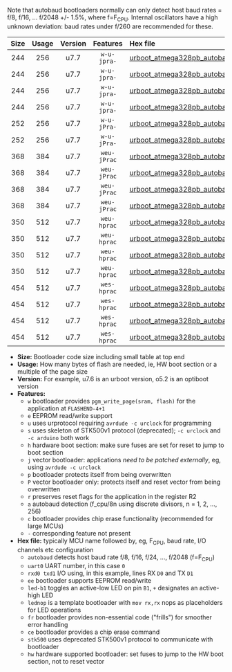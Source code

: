 Note that autobaud bootloaders normally can only detect host baud rates = f/8, f/16, ... f/2048 +/- 1.5%, where f=F<sub>CPU</sub>. Internal oscillators have a high unknown deviation: baud rates under f/260 are recommended for these.

|Size|Usage|Version|Features|Hex file|
|:-:|:-:|:-:|:-:|:--|
|244|256|u7.7|`w-u-jpra-`|[urboot_atmega328pb_autobaud_uart0_rxd0_txd1_led+b5.hex](https://raw.githubusercontent.com/stefanrueger/urboot.hex/main/mcus/atmega328pb/autobaud/urboot_atmega328pb_autobaud_uart0_rxd0_txd1_led+b5.hex)|
|244|256|u7.7|`w-u-jpra-`|[urboot_atmega328pb_autobaud_uart0_rxd0_txd1_lednop.hex](https://raw.githubusercontent.com/stefanrueger/urboot.hex/main/mcus/atmega328pb/autobaud/urboot_atmega328pb_autobaud_uart0_rxd0_txd1_lednop.hex)|
|244|256|u7.7|`w-u-jpra-`|[urboot_atmega328pb_autobaud_uart1_rxb4_txb3_led+b5.hex](https://raw.githubusercontent.com/stefanrueger/urboot.hex/main/mcus/atmega328pb/autobaud/urboot_atmega328pb_autobaud_uart1_rxb4_txb3_led+b5.hex)|
|244|256|u7.7|`w-u-jpra-`|[urboot_atmega328pb_autobaud_uart1_rxb4_txb3_lednop.hex](https://raw.githubusercontent.com/stefanrueger/urboot.hex/main/mcus/atmega328pb/autobaud/urboot_atmega328pb_autobaud_uart1_rxb4_txb3_lednop.hex)|
|252|256|u7.7|`w-u-jPra-`|[urboot_atmega328pb_autobaud_uart0_rxd0_txd1.hex](https://raw.githubusercontent.com/stefanrueger/urboot.hex/main/mcus/atmega328pb/autobaud/urboot_atmega328pb_autobaud_uart0_rxd0_txd1.hex)|
|252|256|u7.7|`w-u-jPra-`|[urboot_atmega328pb_autobaud_uart1_rxb4_txb3.hex](https://raw.githubusercontent.com/stefanrueger/urboot.hex/main/mcus/atmega328pb/autobaud/urboot_atmega328pb_autobaud_uart1_rxb4_txb3.hex)|
|368|384|u7.7|`weu-jPrac`|[urboot_atmega328pb_autobaud_uart0_rxd0_txd1_ee_led+b5_fr_ce.hex](https://raw.githubusercontent.com/stefanrueger/urboot.hex/main/mcus/atmega328pb/autobaud/urboot_atmega328pb_autobaud_uart0_rxd0_txd1_ee_led+b5_fr_ce.hex)|
|368|384|u7.7|`weu-jPrac`|[urboot_atmega328pb_autobaud_uart0_rxd0_txd1_ee_lednop_fr_ce.hex](https://raw.githubusercontent.com/stefanrueger/urboot.hex/main/mcus/atmega328pb/autobaud/urboot_atmega328pb_autobaud_uart0_rxd0_txd1_ee_lednop_fr_ce.hex)|
|368|384|u7.7|`weu-jPrac`|[urboot_atmega328pb_autobaud_uart1_rxb4_txb3_ee_led+b5_fr_ce.hex](https://raw.githubusercontent.com/stefanrueger/urboot.hex/main/mcus/atmega328pb/autobaud/urboot_atmega328pb_autobaud_uart1_rxb4_txb3_ee_led+b5_fr_ce.hex)|
|368|384|u7.7|`weu-jPrac`|[urboot_atmega328pb_autobaud_uart1_rxb4_txb3_ee_lednop_fr_ce.hex](https://raw.githubusercontent.com/stefanrueger/urboot.hex/main/mcus/atmega328pb/autobaud/urboot_atmega328pb_autobaud_uart1_rxb4_txb3_ee_lednop_fr_ce.hex)|
|350|512|u7.7|`weu-hprac`|[urboot_atmega328pb_autobaud_uart0_rxd0_txd1_ee_led+b5_fr_ce_hw.hex](https://raw.githubusercontent.com/stefanrueger/urboot.hex/main/mcus/atmega328pb/autobaud/urboot_atmega328pb_autobaud_uart0_rxd0_txd1_ee_led+b5_fr_ce_hw.hex)|
|350|512|u7.7|`weu-hprac`|[urboot_atmega328pb_autobaud_uart0_rxd0_txd1_ee_lednop_fr_ce_hw.hex](https://raw.githubusercontent.com/stefanrueger/urboot.hex/main/mcus/atmega328pb/autobaud/urboot_atmega328pb_autobaud_uart0_rxd0_txd1_ee_lednop_fr_ce_hw.hex)|
|350|512|u7.7|`weu-hprac`|[urboot_atmega328pb_autobaud_uart1_rxb4_txb3_ee_led+b5_fr_ce_hw.hex](https://raw.githubusercontent.com/stefanrueger/urboot.hex/main/mcus/atmega328pb/autobaud/urboot_atmega328pb_autobaud_uart1_rxb4_txb3_ee_led+b5_fr_ce_hw.hex)|
|350|512|u7.7|`weu-hprac`|[urboot_atmega328pb_autobaud_uart1_rxb4_txb3_ee_lednop_fr_ce_hw.hex](https://raw.githubusercontent.com/stefanrueger/urboot.hex/main/mcus/atmega328pb/autobaud/urboot_atmega328pb_autobaud_uart1_rxb4_txb3_ee_lednop_fr_ce_hw.hex)|
|454|512|u7.7|`wes-hprac`|[urboot_atmega328pb_autobaud_uart0_rxd0_txd1_ee_led+b5_fr_ce_stk500_hw.hex](https://raw.githubusercontent.com/stefanrueger/urboot.hex/main/mcus/atmega328pb/autobaud/urboot_atmega328pb_autobaud_uart0_rxd0_txd1_ee_led+b5_fr_ce_stk500_hw.hex)|
|454|512|u7.7|`wes-hprac`|[urboot_atmega328pb_autobaud_uart0_rxd0_txd1_ee_lednop_fr_ce_stk500_hw.hex](https://raw.githubusercontent.com/stefanrueger/urboot.hex/main/mcus/atmega328pb/autobaud/urboot_atmega328pb_autobaud_uart0_rxd0_txd1_ee_lednop_fr_ce_stk500_hw.hex)|
|454|512|u7.7|`wes-hprac`|[urboot_atmega328pb_autobaud_uart1_rxb4_txb3_ee_led+b5_fr_ce_stk500_hw.hex](https://raw.githubusercontent.com/stefanrueger/urboot.hex/main/mcus/atmega328pb/autobaud/urboot_atmega328pb_autobaud_uart1_rxb4_txb3_ee_led+b5_fr_ce_stk500_hw.hex)|
|454|512|u7.7|`wes-hprac`|[urboot_atmega328pb_autobaud_uart1_rxb4_txb3_ee_lednop_fr_ce_stk500_hw.hex](https://raw.githubusercontent.com/stefanrueger/urboot.hex/main/mcus/atmega328pb/autobaud/urboot_atmega328pb_autobaud_uart1_rxb4_txb3_ee_lednop_fr_ce_stk500_hw.hex)|

- **Size:** Bootloader code size including small table at top end
- **Usage:** How many bytes of flash are needed, ie, HW boot section or a multiple of the page size
- **Version:** For example, u7.6 is an urboot version, o5.2 is an optiboot version
- **Features:**
  + `w` bootloader provides `pgm_write_page(sram, flash)` for the application at `FLASHEND-4+1`
  + `e` EEPROM read/write support
  + `u` uses urprotocol requiring `avrdude -c urclock` for programming
  + `s` uses skeleton of STK500v1 protocol (deprecated); `-c urclock` and `-c arduino` both work
  + `h` hardware boot section: make sure fuses are set for reset to jump to boot section
  + `j` vector bootloader: applications *need to be patched externally*, eg, using `avrdude -c urclock`
  + `p` bootloader protects itself from being overwritten
  + `P` vector bootloader only: protects itself and reset vector from being overwritten
  + `r` preserves reset flags for the application in the register R2
  + `a` autobaud detection (f_cpu/8n using discrete divisors, n = 1, 2, ..., 256)
  + `c` bootloader provides chip erase functionality (recommended for large MCUs)
  + `-` corresponding feature not present
- **Hex file:** typically MCU name followed by, eg, F<sub>CPU</sub>, baud rate, I/O channels etc configuration
  + `autobaud` detects host baud rate f/8, f/16, f/24, ..., f/2048 (f=F<sub>CPU</sub>)
  + `uart0` UART number, in this case `0`
  + `rxd0 txd1` I/O using, in this example, lines RX `D0` and TX `D1`
  + `ee` bootloader supports EEPROM read/write
  + `led-b1` toggles an active-low LED on pin `B1`, `+` designates an active-high LED
  + `lednop` is a template bootloader with `mov rx,rx` nops as placeholders for LED operations
  + `fr` bootloader provides non-essential code ("frills") for smoother error handling
  + `ce` bootloader provides a chip erase command
  + `stk500` uses deprecated STK500v1 protocol to communicate with bootloader
  + `hw` hardware supported bootloader: set fuses to jump to the HW boot section, not to reset vector
